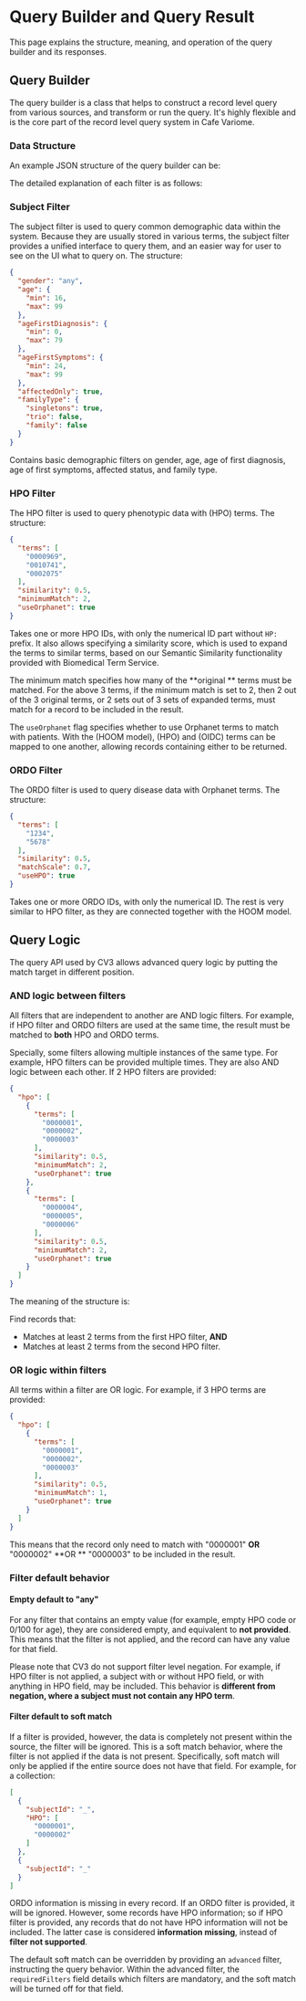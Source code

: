 # Query Builder and Query Result

<primary-label ref="backend"/>

This page explains the structure, meaning, and operation of the query builder and its responses.

## Query Builder

The query builder is a class that helps to construct a record level query from various sources, and transform or run the query. It's highly flexible and is the core part of the record level query system in Cafe Variome.

### Data Structure

An example JSON structure of the query builder can be:

<code-block src="json/RecordQueryBuilder.maximum.json" collapsed-title="RecordQueryBuilder.maximum.json" collapsible="true" lang="json" />

The detailed explanation of each filter is as follows:

### Subject Filter

The subject filter is used to query common demographic data within the system. Because they are usually stored in various terms, the subject filter provides a unified interface to query them, and an easier way for user to see on the UI what to query on. The structure:

```json
{
  "gender": "any",
  "age": {
    "min": 16,
    "max": 99
  },
  "ageFirstDiagnosis": {
    "min": 0,
    "max": 79
  },
  "ageFirstSymptoms": {
    "min": 24,
    "max": 99
  },
  "affectedOnly": true,
  "familyType": {
    "singletons": true,
    "trio": false,
    "family": false
  }
}
```

Contains basic demographic filters on gender, age, age of first diagnosis, age of first symptoms, affected status, and family type.

### HPO Filter

The HPO filter is used to query phenotypic data with (<tooltip term="HPO">HPO</tooltip>) terms. The structure:

```json
{
  "terms": [
    "0000969",
    "0010741",
    "0002075"
  ],
  "similarity": 0.5,
  "minimumMatch": 2,
  "useOrphanet": true
}
```

Takes one or more HPO IDs, with only the numerical ID part without
`HP:` prefix. It also allows specifying a similarity score, which is used to expand the terms to similar terms, based on our Semantic Similarity functionality provided with Biomedical Term Service.

The minimum match specifies how many of the **original ** terms must be matched. For the above 3 terms, if the minimum match is set to 2, then 2 out of the 3 original terms, or 2 sets out of 3 sets of expanded terms, must match for a record to be included in the result.

The
`useOrphanet` flag specifies whether to use Orphanet terms to match with patients. With the (<tooltip term="HOOM model">HOOM model</tooltip>), (<tooltip term="HPO">HPO</tooltip>) and (<tooltip term="OIDC">OIDC</tooltip>) terms can be mapped to one another, allowing records containing either to be returned.

### ORDO Filter

The ORDO filter is used to query disease data with Orphanet terms. The structure:

```json
{
  "terms": [
    "1234",
    "5678"
  ],
  "similarity": 0.5,
  "matchScale": 0.7,
  "useHPO": true
}
```

Takes one or more ORDO IDs, with only the numerical ID. The rest is very similar to HPO filter, as they are connected together with the HOOM model.

## Query Logic

The query API used by CV3 allows advanced query logic by putting the match target in different position.

### AND logic between filters

All filters that are independent to another are AND logic filters. For example, if HPO filter and ORDO filters are used at the same time, the result must be matched to
**both** HPO and ORDO terms.

Specially, some filters allowing multiple instances of the same type. For example, HPO filters can be provided multiple times. They are also AND logic between each other. If 2 HPO filters are provided:

```json
{
  "hpo": [
    {
      "terms": [
        "0000001",
        "0000002",
        "0000003"
      ],
      "similarity": 0.5,
      "minimumMatch": 2,
      "useOrphanet": true
    },
    {
      "terms": [
        "0000004",
        "0000005",
        "0000006"
      ],
      "similarity": 0.5,
      "minimumMatch": 2,
      "useOrphanet": true
    }
  ]
}
```

The meaning of the structure is:

Find records that:

- Matches at least 2 terms from the first HPO filter, **AND**
- Matches at least 2 terms from the second HPO filter.

### OR logic within filters

All terms within a filter are OR logic. For example, if 3 HPO terms are provided:

```json
{
  "hpo": [
    {
      "terms": [
        "0000001",
        "0000002",
        "0000003"
      ],
      "similarity": 0.5,
      "minimumMatch": 1,
      "useOrphanet": true
    }
  ]
}
```

This means that the record only need to match with "0000001" **OR** "0000002" **OR
** "0000003" to be included in the result.

### Filter default behavior

#### Empty default to "any"

For any filter that contains an empty value (for example, empty HPO code or 0/100 for age), they are considered empty, and equivalent to
**not provided**. This means that the filter is not applied, and the record can have any value for that field.

Please note that CV3 do not support filter level negation. For example, if HPO filter is not applied, a subject with or without HPO field, or with anything in HPO field, may be included. This behavior is
**different from negation, where a subject must not contain any HPO term**.

#### Filter default to soft match

If a filter is provided, however, the data is completely not present within the source, the filter will be ignored. This is a soft match behavior, where the filter is not applied if the data is not present. Specifically, soft match will only be applied if the entire source does not have that field. For example, for a collection:

```json
[
  {
    "subjectId": "_",
    "HPO": [
      "0000001",
      "0000002"
    ]
  },
  {
    "subjectId": "_"
  }
]
```

ORDO information is missing in every record. If an ORDO filter is provided, it will be ignored. However, some records have HPO information; so if HPO filter is provided, any records that do not have HPO information will not be included. The latter case is considered
**information missing**, instead of **filter not supported**.

The default soft match can be overridden by providing an
`advanced` filter, instructing the query behavior. Within the advanced filter, the
`requiredFilters` field details which filters are mandatory, and the soft match will be turned off for that field.
